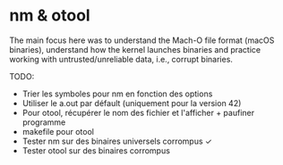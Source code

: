 # nm & otool
The main focus here was to understand the Mach-O file format (macOS binaries), understand how the kernel launches binaries and practice working with untrusted/unreliable data, i.e., corrupt binaries.

TODO:
 - Trier les symboles pour nm en fonction des options
 - Utiliser le a.out par défault (uniquement pour la version 42)
 - Pour otool, récupérer le nom des fichier et l'afficher + paufiner programme
 - makefile pour otool
 - Tester nm sur des binaires universels corrompus ✓
 - Tester otool sur des binaires corrompus
